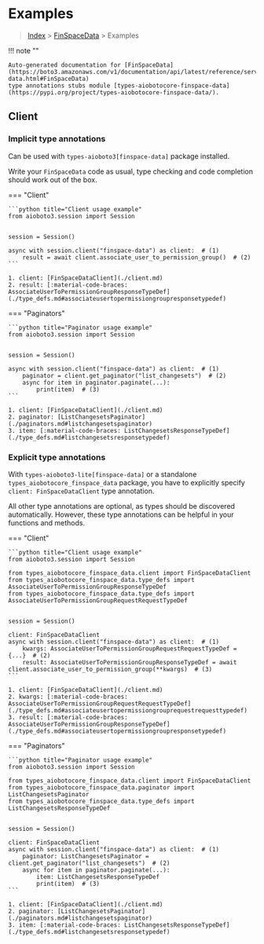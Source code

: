 # Examples

> [Index](../README.md) > [FinSpaceData](./README.md) > Examples

!!! note ""

    Auto-generated documentation for [FinSpaceData](https://boto3.amazonaws.com/v1/documentation/api/latest/reference/services/finspace-data.html#FinSpaceData)
    type annotations stubs module [types-aiobotocore-finspace-data](https://pypi.org/project/types-aiobotocore-finspace-data/).

## Client

### Implicit type annotations

Can be used with `types-aioboto3[finspace-data]` package installed.

Write your `FinSpaceData` code as usual,
type checking and code completion should work out of the box.



=== "Client"

    ```python title="Client usage example"
    from aioboto3.session import Session


    session = Session()

    async with session.client("finspace-data") as client:  # (1)
        result = await client.associate_user_to_permission_group()  # (2)
    ```

    1. client: [FinSpaceDataClient](./client.md)
    2. result: [:material-code-braces: AssociateUserToPermissionGroupResponseTypeDef](./type_defs.md#associateusertopermissiongroupresponsetypedef) 



=== "Paginators"

    ```python title="Paginator usage example"
    from aioboto3.session import Session


    session = Session()

    async with session.client("finspace-data") as client:  # (1)
        paginator = client.get_paginator("list_changesets")  # (2)
        async for item in paginator.paginate(...):
            print(item)  # (3)
    ```

    1. client: [FinSpaceDataClient](./client.md)
    2. paginator: [ListChangesetsPaginator](./paginators.md#listchangesetspaginator)
    3. item: [:material-code-braces: ListChangesetsResponseTypeDef](./type_defs.md#listchangesetsresponsetypedef) 




### Explicit type annotations

With `types-aioboto3-lite[finspace-data]`
or a standalone `types_aiobotocore_finspace_data` package, you have to explicitly specify
`client: FinSpaceDataClient` type annotation.

All other type annotations are optional, as types should be discovered automatically.
However, these type annotations can be helpful in your functions and methods.


=== "Client"

    ```python title="Client usage example"
    from aioboto3.session import Session

    from types_aiobotocore_finspace_data.client import FinSpaceDataClient
    from types_aiobotocore_finspace_data.type_defs import AssociateUserToPermissionGroupResponseTypeDef
    from types_aiobotocore_finspace_data.type_defs import AssociateUserToPermissionGroupRequestRequestTypeDef


    session = Session()

    client: FinSpaceDataClient
    async with session.client("finspace-data") as client:  # (1)
        kwargs: AssociateUserToPermissionGroupRequestRequestTypeDef = {...}  # (2)
        result: AssociateUserToPermissionGroupResponseTypeDef = await client.associate_user_to_permission_group(**kwargs)  # (3)
    ```

    1. client: [FinSpaceDataClient](./client.md)
    2. kwargs: [:material-code-braces: AssociateUserToPermissionGroupRequestRequestTypeDef](./type_defs.md#associateusertopermissiongrouprequestrequesttypedef) 
    3. result: [:material-code-braces: AssociateUserToPermissionGroupResponseTypeDef](./type_defs.md#associateusertopermissiongroupresponsetypedef) 



=== "Paginators"

    ```python title="Paginator usage example"
    from aioboto3.session import Session

    from types_aiobotocore_finspace_data.client import FinSpaceDataClient
    from types_aiobotocore_finspace_data.paginator import ListChangesetsPaginator
    from types_aiobotocore_finspace_data.type_defs import ListChangesetsResponseTypeDef


    session = Session()

    client: FinSpaceDataClient
    async with session.client("finspace-data") as client:  # (1)
        paginator: ListChangesetsPaginator = client.get_paginator("list_changesets")  # (2)
        async for item in paginator.paginate(...):
            item: ListChangesetsResponseTypeDef
            print(item)  # (3)
    ```

    1. client: [FinSpaceDataClient](./client.md)
    2. paginator: [ListChangesetsPaginator](./paginators.md#listchangesetspaginator)
    3. item: [:material-code-braces: ListChangesetsResponseTypeDef](./type_defs.md#listchangesetsresponsetypedef) 




